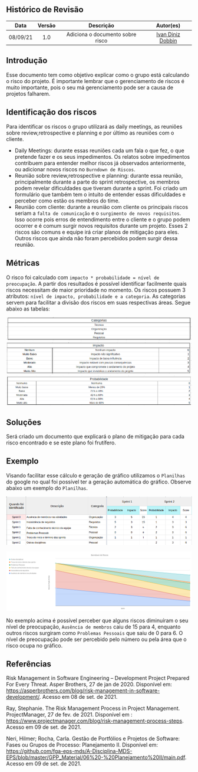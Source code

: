 ## Histórico de Revisão
| Data | Versão | Descrição | Autor(es)|
|:----:|:------:|:---------:|:--------:|
| 08/09/21 | 1.0 | Adiciona o documento sobre risco | [Ivan Diniz Dobbin](https://github.com/darmsDD) |


## Introdução
Esse documento tem como objetivo explicar como o grupo está calculando o risco do projeto.
É importante lembrar que o gerenciamento de riscos é muito importante, pois o seu má gerenciamento
pode ser a causa de projetos falharem.


## Identificação dos riscos
Para identificar os riscos o grupo utilizará as daily meetings, as reuniões sobre review,retrospective e planning
e por último as reuniões com o cliente.

- Daily Meetings: durante essas reuniões cada um fala o que fez, o que pretende fazer e os seus impedimentos. Os relatos sobre impedimentos contribuem para entender melhor riscos já observados anteriormente, ou adicionar novos riscos no `Burndown de Riscos`.
- Reunião sobre review,retrospective e planning: durante essa reunião, principalmente durante a parte do sprint retrospective, os membros podem revelar dificuldades que tiveram durante a sprint. Foi criado um formulário que também tem o intuito de entender essas dificuldades e perceber como estão os membros do time.
- Reunião com cliente: durante a reunião com cliente os principais riscos seriam a `falta de comunicação` e o `surgimento de novos requisitos`. Isso ocorre pois erros de entendimento entre o cliente e o grupo podem ocorrer e é comum surgir novos requisitos durante um projeto. Esses 2 riscos são comuns e equipe irá criar planos de mitigação para eles. Outros riscos que ainda não foram percebidos podem surgir dessa reunião.



## Métricas
O risco foi calculado com `impacto * probabilidade = nível de preocupação`. A partir dos resultados
é possível identificar facilmente quais riscos necessitam de maior prioridade no momento. Os riscos possuem 3 atributos: `nível de impacto, probabilidade e a categoria`. As categorias servem para facilitar a divisão dos riscos em suas respectivas áreas. Segue abaixo as tabelas:

[![](imagens/categoria.png)](imagens/categoria.png) 
[![](imagens/impacto.png)](imagens/impacto.png) 
[![](imagens/probabilidade.png)](imagens/probabilidade.png)


## Soluções
Será criado um documento que explicará o plano de mitigação para cada risco encontrado e se este plano 
foi frutífero.

## Exemplo
Visando facilitar esse cálculo e geração de gráfico utilizamos o `Planilhas` do google no qual foi possível ter a geração automática do gráfico. Observe abaixo um exemplo do `Planilhas`.

[![](imagens/tabela.png)](imagens/tabela.png) 

[![](../../sprints/sprint2/review/graficoRiscos.png)](../../sprints/sprint2/review/graficoRiscos.png)

No exemplo acima é possível perceber que alguns riscos diminuíram o seu nível de preocupação, `Ausência de
membros` caiu de 15 para 4, enquanto outros riscos surgiram como `Problemas Pessoais` que saiu de 0 para 6.
O nível de preocupação pode ser percebido pelo número ou pela área que o risco ocupa no gráfico.


## Referências

Risk Management in Software Engineering – Development Project Prepared For Every Threat. Asper Brothers, 27 de jan de 2020. Disponível em: <https://asperbrothers.com/blog/risk-management-in-software-development/>. Acesso em 08 de set. de 2021.

Ray, Stephanie. The Risk Management Process in Project Management. ProjectManager, 27 de fev. de 2021. Disponível
em : <https://www.projectmanager.com/blog/risk-management-process-steps>. Acesso em 09 de set. de 2021.

Neri, Hilmer; Rocha, Carla. Gestão de Portfólios e Projetos de Software: Fases ou Grupos de Processo: Planejamento II. Disponível em: <https://github.com/fga-eps-mds/A-Disciplina-MDS-EPS/blob/master/GPP_Material/06%20-%20Planejamento%20II/main.pdf>. Acesso em 09 de set. de 2021.

